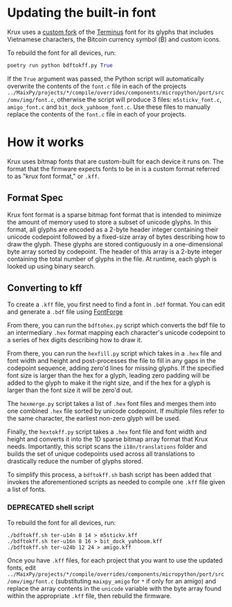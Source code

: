 # Updating the built-in font
Krux uses a [custom fork](https://github.com/bachan/terminus-font-vietnamese) of the [Terminus](http://terminus-font.sourceforge.net/) font for its glyphs that includes Vietnamese characters, the Bitcoin currency symbol (₿) and custom icons.

To rebuild the font for all devices, run:
```python
poetry run python bdftokff.py True
```

If the `True` argument was passed, the Python script will automatically overwrite the contents of the `font.c` file in each of the projects `../MaixPy/projects/*/compile/overrides/components/micropython/port/src/omv/img/font.c`, otherwise the script will produce 3 files: `m5stickv_font.c`, `amigo_font.c` and `bit_dock_yahboom_font.c`. Use these files to manually replace the contents of the `font.c` file in each of your projects.

# How it works
Krux uses bitmap fonts that are custom-built for each device it runs on. The format that the firmware expects fonts to be in is a custom format referred to as "krux font format," or `.kff`. 

## Format Spec
Krux font format is a sparse bitmap font format that is intended to minimize the amount of memory used to store a subset of unicode glyphs. In this format, all glyphs are encoded as a 2-byte header integer containing their unicode codepoint followed by a fixed-size array of bytes describing how to draw the glyph. These glyphs are stored contiguously in a one-dimensional byte array sorted by codepoint. The header of this array is a 2-byte integer containing the total number of glyphs in the file. At runtime, each glyph is looked up using binary search.

## Converting to kff
To create a `.kff` file, you first need to find a font in `.bdf` format. You can edit and generate a `.bdf` file using [FontForge](https://fontforge.org)

From there, you can run the `bdftohex.py` script which converts the bdf file to an intermediary `.hex` format mapping each character's unicode codepoint to a series of hex digits describing how to draw it.

From there, you can run the `hexfill.py` script which takes in a `.hex` file and font width and height and post-processes the file to fill in any gaps in the codepoint sequence, adding zero'd lines for missing glyphs. If the specified font size is larger than the hex for a glyph, leading zero padding will be added to the glyph to make it the right size, and if the hex for a glyph is larger than the font size it will be zero'd out.

The `hexmerge.py` script takes a list of `.hex` font files and merges them into one combined `.hex` file sorted by unicode codepoint. If multiple files refer to the same character, the earliest non-zero glyph will be used.

Finally, the `hextokff.py` script takes a `.hex` font file and font width and height and converts it into the 1D sparse bitmap array format that Krux needs. Importantly, this script scans the `i18n/translations` folder and builds the set of unique codepoints used across all translations to drastically reduce the number of glyphs stored.

To simplify this process, a `bdftokff.sh` bash script has been added that invokes the aforementioned scripts as needed to compile one `.kff` file given a list of fonts.

### DEPRECATED shell script
To rebuild the font for all devices, run:
```
./bdftokff.sh ter-u14n 8 14 > m5stickv.kff
./bdftokff.sh ter-u16n 8 16 > bit_dock_yahboom.kff
./bdftokff.sh ter-u24b 12 24 > amigo.kff
```

Once you have `.kff` files, for each project that you want to use the updated fonts, edit `../MaixPy/projects/*/compile/overrides/components/micropython/port/src/omv/img/font.c` (substituting `maixpy_amigo` for `*` if only for an amigo) and replace the array contents in the `unicode` variable with the byte array found within the appropriate `.kff` file, then rebuild the firmware.